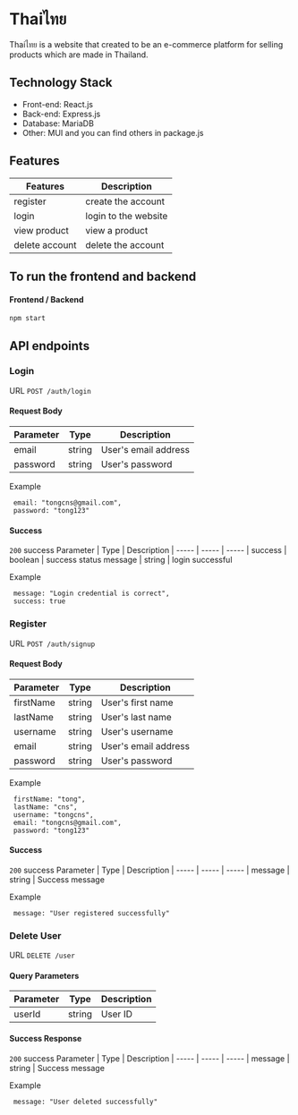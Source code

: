 # Thaiไทย

Thaiไทย is a website that created to be an e-commerce platform for selling products which are made in Thailand.

## Technology Stack

* Front-end: React.js<br />
* Back-end: Express.js<br />
* Database: MariaDB<br />
* Other: MUI and you can find others in package.js<br />

## Features

Features  | Description  |  
----- | ----- | 
register | create the account |
login | login to the website | 
view product | view a product
delete account | delete the account |


## To run the frontend and backend

#### Frontend / Backend

```
npm start
```

## API endpoints

### Login
URL ``POST /auth/login``

#### Request Body

Parameter  | Type  |  Description |
----- | ----- | ----- | 
email | 	string |	User's email address
password |	string |  User's password

Example
```
 email: "tongcns@gmail.com",
 password: "tong123"
```

#### Success

``200`` success
Parameter  | Type  |  Description |
----- | ----- | ----- | 
success | boolean | success status
message | string | login successful

Example
```
 message: "Login credential is correct",
 success: true
```

### Register
URL ``POST /auth/signup``

#### Request Body

Parameter  | Type  |  Description |
----- | ----- | ----- | 
firstName |	string	| User's first name
lastName | string	| User's last name
username | string	| User's username
email	| string	| User's email address
password	| string	| User's password

Example
```
 firstName: "tong",
 lastName: "cns",
 username: "tongcns",
 email: "tongcns@gmail.com",
 password: "tong123"
```

#### Success

``200`` success
Parameter  | Type  |  Description |
----- | ----- | ----- | 
message | string | Success message

Example
```
 message: "User registered successfully"
```

### Delete User
URL ``DELETE /user``

#### Query Parameters

Parameter  | Type  |  Description |
----- | ----- | ----- | 
userId |	string |	User ID

#### Success Response

``200`` success
Parameter  | Type  |  Description |
----- | ----- | ----- | 
message | string | Success message

Example
```
 message: "User deleted successfully"
```

